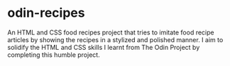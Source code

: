 # odin-recipes
An HTML and CSS food recipes project that tries to imitate food recipe articles by showing the recipes in a stylized and polished manner.
I aim to solidify the HTML and CSS skills I learnt from The Odin Project by completing this humble project.
